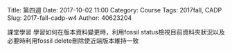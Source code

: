 Title:  第四週
Date: 2017-10-02 11:00
Category: Course
Tags: 2017fall, CADP
Slug: 2017-fall-cadp-w4
Author: 40623204

課堂學習
學習如何在版本資料變更時，利用fossil status檢視目前資料夾狀況以及必要時利用fossil delete刪除使近端版本維持一致